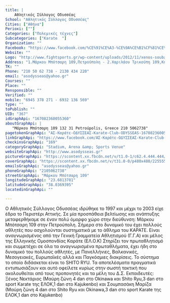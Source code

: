 ```yaml
---
title: |
    Αθλητικός Σύλλογος Οδυσσέας
School: "Αθλητικός Σύλλογος Οδυσσέας"
Cities: ["Αθήνα"]
Perioxi: [""]
Categories: ["Πολεμικές τέχνες"]
Subcategories: ["Karate  "]
Organization: ""
Facebook: "https://www.facebook.com/%CE%91%CE%A3-%CE%9A%CE%B1%CF%81%CE%AC%CF%84%CE%B5-%CE%9F%CE%94%CE%A5%CE%A3%CE%A3%CE%95%CE%91%CE%A3-Karate-Club-ODYSSEAS-167082360055360/"
Website: ""
Logo: "http://www.fightsports.gr/wp-content/uploads/2012/11/xenos-soubasaki.jpg"
Address: "1.Μάρκου Μπότσαρη 109,Πετρούπολη - 2.Χαριλάου Τρικούπη 109,Κηφισιά"
TK: ""
Phone: "210 50 62 738 - 2130 434 220"
email: "asodysseas@yahoo.gr"
Courses: ""
Place: ""
Rensponsible: ""
Verified: ""
mobile: "6945 378 271 - 6932 136 569"
type: ""
toPublish: ""
UID: "367"
idGraphApi: "167082360055360"
aboutGraphApi: | 
   "Μάρκου Μπότσαρη 109 132 31 Petroúpolis, Greece 210 5062738"
pagetokenGraphApi: "ΑΣ-Καράτε-ΟΔΥΣΣΕΑΣ-Karate-Club-ODYSSEAS-167082360055360"
linkGraphApi: "https://www.facebook.com/ΑΣ-Καράτε-ΟΔΥΣΣΕΑΣ-Karate-Club-ODYSSEAS-167082360055360/"
checkinsGraphApi: "169"
categoryGraphApi: "Stadium, Arena &amp; Sports Venue"
websiteGraphApi: "http://www.asodysseas.gr"
pictureGraphApi: "https://scontent.xx.fbcdn.net/v/t1.0-1/c62.4.444.444/s50x50/393533_167082900055306_437241048_n.jpg?oh=38bcf5b32f389234b1b96e21fb08e89e&amp;oe=5B4BD4C2"
coverGraphApi: "https://scontent.xx.fbcdn.net/v/t31.0-0/p480x480/22555569_1545327202230862_1428852456912078042_o.jpg?oh=3af9e3d861b298a34c77fafa4513e6bb&amp;oe=5B0A1C83"
emailsGraphApi: "asodysseas@yahoo.gr"
phoneGraphApi: "2105062738"
streetGraphApi: "Μάρκου Μπότσαρη 109"
longitudeGraphApi: "23.6813781"
latitudeGraphApi: "38.0369395"
locatedinGraphApi: ""

---
```


Ο Αθλητικός Σύλλογος Οδυσσέας ιδρύθηκε το 1997 και μέχρι το 2003 είχε έδρα το Περιστέρι Αττικής. Σε μία προσπάθεια βελτίωσης και ανάπτυξης μεταφερθήκαμε σε έναν πολύ όμορφο χώρο στην διεύθυνση: Μάρκου Μπότσαρη 109 στην Πετρούπολη. Σήμερα στο δυναμικό του έχει πολλούς αθλητές που ασχολούνται συστηματικά με το άθλημα του ΚΑΡΑΤΕ. Είναι αναγνωρισμένος από την Γενική Γραμματεία Αθλητισμού (Γ.Γ.Α) και μέλος της Ελληνικής Ομοσπονδίας Καράτε (ΕΛ.Ο.Κ) Στηρίζει τον πρωταθλητισμό και συμμετέχει σε όλα τα αναγνωρισμένα πρωταθλήματα, έχει ήδη στο δυναμικό του πολλούς αθλητές, με Πανελλήνιες, Βαλκανικές, Μεσογειακές, Ευρωπαϊκές αλλά και Παγκόσμιες διακρίσεις. Το σύστημα το οποίο διδάσκεται είναι το SHITO RYU. Τα αποτελέσματα πραγματικά εντυπωσιάζουν και αυτό οφείλετε κυρίως στην σωστή τακτική που ακολουθείται από τους προπονητές και τα μέλη του Δ.Σ. Εκπαιδευτές: Ξένος Νεκτάριος (Μαύρη ζώνη 4 dan στο Okinawa και Shito Ryu,3 dan στο sport Karate της ΕΛΟΚ,1 dan στο Kajukenbo) και Σουμπασάκη Μαρίζα (Μαύρη ζώνη 4 dan στο Shito Ryu και Okinawa,3 dan στο sport Karate της ΕΛΟΚ,1 dan στο Kajukenbo)

